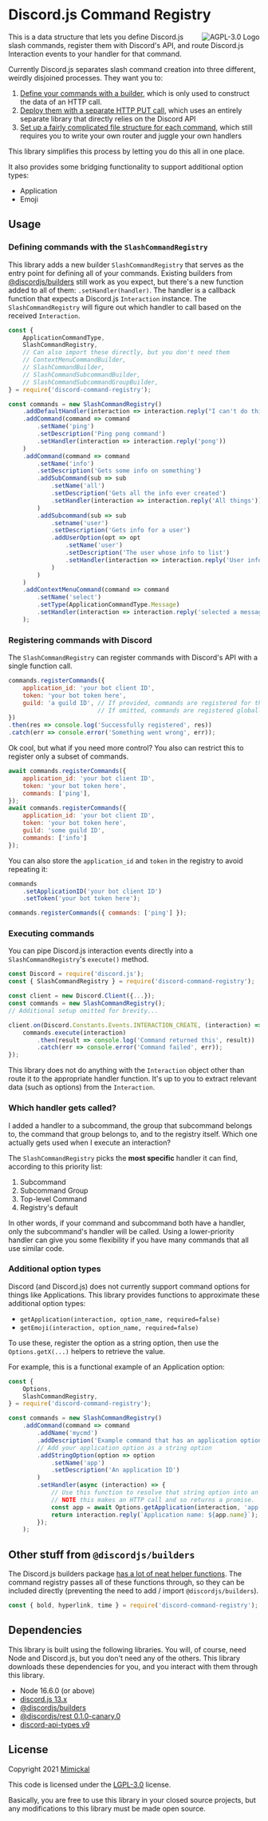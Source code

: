 # Discord.js Command Registry

<a href="LICENSE.md"><img align="right" alt="AGPL-3.0 Logo"
src="https://www.gnu.org/graphics/lgplv3-with-text-154x68.png">
</a>

This is a data structure that lets you define Discord.js slash commands,
register them with Discord's API, and route Discord.js Interaction events to
your handler for that command.

Currently Discord.js separates slash command creation into three different,
weirdly disjoined processes. They want you to:
1. [Define your commands with a builder](https://github.com/discordjs/builders/blob/main/docs/examples/Slash%20Command%20Builders.md),
which is only used to construct the data of an HTTP call.
1. [Deploy them with a separate HTTP PUT call](https://discordjs.guide/creating-your-bot/creating-commands.html#command-deployment-script),
which uses an entirely separate library that directly relies on the Discord API
1. [Set up a fairly complicated file structure for each command](https://github.com/discordjs/builders/blob/main/docs/examples/Slash%20Command%20Builders.md),
which still requires you to write your own router and juggle your own handlers

This library simplifies this process by letting you do this all in one place.

It also provides some bridging functionality to support additional option types:
- Application
- Emoji

## Usage

### Defining commands with the `SlashCommandRegistry`

This library adds a new builder `SlashCommandRegistry` that serves as the
entry point for defining all of your commands. Existing builders from
[@discordjs/builders](https://www.npmjs.com/package/@discordjs/builders)
still work as you expect, but there's a new function added to all of them:
`.setHandler(handler)`. The handler is a callback function that expects a
Discord.js `Interaction` instance. The `SlashCommandRegistry` will figure out
which handler to call based on the received `Interaction`.

```js
const {
    ApplicationCommandType,
    SlashCommandRegistry,
    // Can also import these directly, but you don't need them
    // ContextMenuCommandBuilder,
    // SlashCommandBuilder,
    // SlashCommandSubcommandBuilder,
    // SlashCommandSubcommandGroupBuilder,
} = require('discord-command-registry');

const commands = new SlashCommandRegistry()
    .addDefaultHandler(interaction => interaction.reply("I can't do this yet"))
    .addCommand(command => command
        .setName('ping')
        .setDescription('Ping pong command')
        .setHandler(interaction => interaction.reply('pong'))
    )
    .addCommand(command => command
        .setName('info')
        .setDescription('Gets some info on something')
        .addSubCommand(sub => sub
            .setName('all')
            .setDescription('Gets all the info ever created')
            .setHandler(interaction => interaction.reply('All things'))
        )
        .addSubcommand(sub => sub
            .setname('user')
            .setDescription('Gets info for a user')
            .addUserOption(opt => opt
                .setName('user')
                .setDescription('The user whose info to list')
                .setHandler(interaction => interaction.reply('User info'))
            )
        )
    )
    .addContextMenuCommand(command => command
        .setName('select')
        .setType(ApplicationCommandType.Message)
        .setHandler(interaction => interaction.reply('selected a message'))
    );
```

### Registering commands with Discord

The `SlashCommandRegistry` can register commands with Discord's API with a
single function call.

```js
commands.registerCommands({
    application_id: 'your bot client ID',
    token: 'your bot token here',
    guild: 'a guild ID', // If provided, commands are registered for this guild.
                         // If omitted, commands are registered globally.
})
.then(res => console.log('Successfully registered', res))
.catch(err => console.error('Something went wrong', err));
```

Ok cool, but what if you need more control? You also can restrict this to
register only a subset of commands.

```js
await commands.registerCommands({
    application_id: 'your bot client ID',
    token: 'your bot token here',
    commands: ['ping'],
});
await commands.registerCommands({
    application_id: 'your bot client ID',
    token: 'your bot token here',
    guild: 'some guild ID',
    commands: ['info']
});
```

You can also store the `application_id` and `token` in the registry to avoid
repeating it:

```js
commands
    .setApplicationID('your bot client ID')
    .setToken('your bot token here');

commands.registerCommands({ commands: ['ping'] });
```

### Executing commands

You can pipe Discord.js interaction events directly into a
`SlashCommandRegistry`'s `execute()` method.

```js
const Discord = require('discord.js');
const { SlashCommandRegistry } = require('discord-command-registry');

const client = new Discord.Client({...});
const commands = new SlashCommandRegistry();
// Additional setup omitted for brevity...

client.on(Discord.Constants.Events.INTERACTION_CREATE, (interaction) => {
    commands.execute(interaction)
        .then(result => console.log('Command returned this', result))
        .catch(err => console.error('Command failed', err));
});
```

This library does not do anything with the `Interaction` object other than route
it to the appropriate handler function. It's up to you to extract relevant data
(such as options) from the `Interaction`.

### Which handler gets called?

I added a handler to a subcommand, the group that subcommand belongs to, the
command that group belongs to, and to the registry itself. Which one actually
gets used when I execute an interaction?

The `SlashCommandRegistry` picks the **most specific** handler it can find,
according to this priority list:

1. Subcommand
1. Subcommand Group
1. Top-level Command
1. Registry's default

In other words, if your command and subcommand both have a handler, only the
subcommand's handler will be called. Using a lower-priority handler can give you
some flexibility if you have many commands that all use similar code.

### Additional option types

Discord (and Discord.js) does not currently support command options for things
like Applications. This library provides functions to approximate these
additional option types:

- `getApplication(interaction, option_name, required=false)`
- `getEmoji(interaction, option_name, required=false)`

To use these, register the option as a string option, then use the
`Options.getX(...)` helpers to retrieve the value.

For example, this is a functional example of an Application option:

```js
const {
    Options,
    SlashCommandRegistry,
} = require('discord-command-registry');

const commands = new SlashCommandRegistry()
    .addCommand(command => command
        .addName('mycmd')
        .addDescription('Example command that has an application option')
        // Add your application option as a string option
        .addStringOption(option => option
            .setName('app')
            .setDescription('An application ID')
        )
        .setHandler(async (interaction) => {
            // Use this function to resolve that string option into an application.
            // NOTE this makes an HTTP call and so returns a promise.
            const app = await Options.getApplication(interaction, 'app');
            return interaction.reply(`Application name: ${app.name}`);
        });
    );
```

## Other stuff from `@discordjs/builders`

The Discord.js builders package [has a lot of neat
helper functions](https://discordjs.guide/popular-topics/builders.html). The
command registry passes all of these functions through, so they can be included
directly (preventing the need to add / import `@discordjs/builders`).

```js
const { bold, hyperlink, time } = require('discord-command-registry');
```

## Dependencies

This library is built using the following libraries. You will, of course, need
Node and Discord.js, but you don't need any of the others. This library
downloads these dependencies for you, and you interact with them through this
library.

- Node 16.6.0 (or above)
- [discord.js 13.x](https://discord.js.org/#/docs/main/13.3.1/general/welcome)
- [@discordjs/builders](https://www.npmjs.com/package/@discordjs/builders)
- [@discordjs/rest 0.1.0-canary.0](https://www.npmjs.com/package/@discordjs/rest)
- [discord-api-types v9](https://www.npmjs.com/package/discord-api-types)

## License

Copyright 2021 [Mimickal](https://github.com/Mimickal)

This code is licensed under the
[LGPL-3.0](https://www.gnu.org/licenses/lgpl-3.0-standalone.html) license.

Basically, you are free to use this library in your closed source projects, but
any modifications to this library must be made open source.

